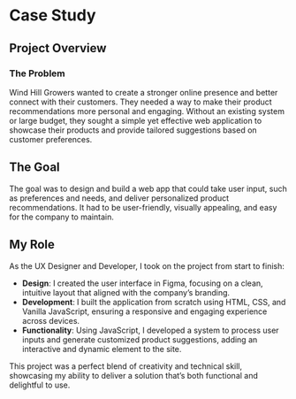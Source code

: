 # Case Study  
## Project Overview  

### The Problem  
Wind Hill Growers wanted to create a stronger online presence and better connect with their customers. They needed a way to make their product recommendations more personal and engaging. Without an existing system or large budget, they sought a simple yet effective web application to showcase their products and provide tailored suggestions based on customer preferences.  

## The Goal  
The goal was to design and build a web app that could take user input, such as preferences and needs, and deliver personalized product recommendations. It had to be user-friendly, visually appealing, and easy for the company to maintain.  

## My Role  
As the UX Designer and Developer, I took on the project from start to finish:  
- **Design**: I created the user interface in Figma, focusing on a clean, intuitive layout that aligned with the company’s branding.  
- **Development**: I built the application from scratch using HTML, CSS, and Vanilla JavaScript, ensuring a responsive and engaging experience across devices.  
- **Functionality**: Using JavaScript, I developed a system to process user inputs and generate customized product suggestions, adding an interactive and dynamic element to the site.  

This project was a perfect blend of creativity and technical skill, showcasing my ability to deliver a solution that’s both functional and delightful to use.  